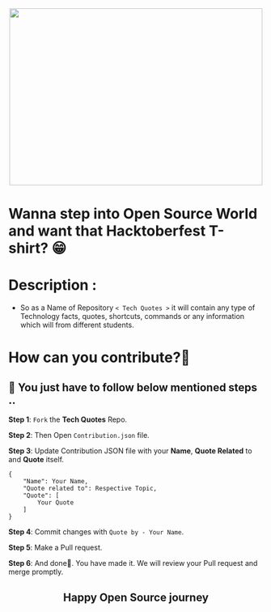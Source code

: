 <div align="center">
<img src="https://github.com/DSC-SITRC/Tech-Quotes/blob/master/Banner.png" width ="500" height="350">
</div>

# Wanna step into Open Source World and want that Hacktoberfest T-shirt? 😁 

# Description :

- So as a Name of Repository `< Tech Quotes >` it will contain any type of Technology facts, quotes, shortcuts, commands or any information which will from different students.

# How can you contribute?🤔

## 📌 You just have to follow below mentioned steps ..

**Step 1**: `Fork` the **Tech Quotes** Repo.

**Step 2**: Then Open `Contribution.json` file.

**Step 3**: Update Contribution JSON file with your **Name**, **Quote Related** to and **Quote** itself.
```
{
    "Name": Your Name,
    "Quote related to": Respective Topic,
    "Quote": [
        Your Quote
    ]
}
```

**Step 4**: Commit changes with `Quote by - Your Name`.

**Step 5**: Make a Pull request.

**Step 6**: And done🥳. You have made it. We will review your Pull request and merge promptly.

<h2><center>Happy Open Source journey </center></h2>
